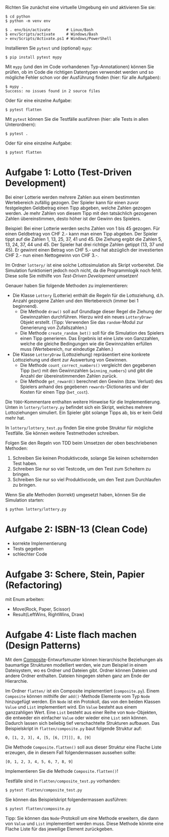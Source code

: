 Richten Sie zunächst eine virtuelle Umgebung ein und aktivieren Sie sie:

    $ cd python
    $ python -m venv env

    $ . env/bin/activate       # Linux/Bash
    $ env/Scripts/activate     # Windows/Bash
    > env/Scripts/Activate.ps1 # Windows/PowerShell

Installieren Sie `pytest` und (optional) `mypy`:

    $ pip install pytest mypy

Mit `mypy` (und den im Code vorhandenen Typ-Annotationen) können Sie prüfen, ob
im Code die richtigen Datentypen verwendet werden und so mögliche Fehler schon
vor der Ausführung finden (hier: für alle Aufgaben):

    $ mypy .
    Success: no issues found in 2 source files

Oder für eine einzelne Aufgabe:

    $ pytest flatten

Mit `pytest` können Sie die Testfälle ausführen (hier: alle Tests in allen
Unterordnern):

    $ pytest .

Oder für eine einzelne Aufgabe:

    $ pytest flatten

# Aufgabe 1: Lotto (Test-Driven Development)

Bei einer Lotterie werden mehrere Zahlen aus einem bestimmten Wertebereich
zufällig gezogen. Der Spieler kann für einen zuvor festgelegten Geldbetrag einen
Tipp abgeben, welche Zahlen gezogen werden. Je mehr Zahlen von diesem Tipp mit
den tatsächlich gezogenen Zahlen übereinstimmen, desto höher ist der Gewinn des
Spielers.

Beispiel: Bei einer Lotterie werden sechs Zahlen von 1 bis 45 gezogen. Für einen
Geldbetrag von CHF 2.- kann man einen Tipp abgeben. Der Spieler tippt auf die
Zahlen 1, 13, 25, 37, 41 und 45. Die Ziehung ergibt die Zahlen 5, 13, 24, 37, 44
und 45. Der Spieler hat drei richtige Zahlen getippt (13, 37 und 45). Er gewinnt
einen Betrag von CHF 5.- und hat abzüglich der investierten CHF 2.- nun einen
Nettogewinn von CHF 3.-.

Im Ordner `lottery/` ist eine solche Lottosimulation als Skript vorbereitet. Die Simulation funktioniert jedoch noch nicht, da die Programmlogik noch fehlt. Diese solle Sie mithilfe von _Test-Driven Development_ umsetzen!

Genauer haben Sie folgende Methoden zu implementieren:

- Die Klasse `Lottery` (Lotterie) enthält die Regeln für die Lottoziehung, d.h.
Anzahl gezogene Zahlen und den Wertebereich (immer bei 1 beginnend).
    - Die Methode `draw()` soll auf Grundlage dieser Regel die Ziehung der Gewinnzahlen durchführen. Hierzu wird ein neues `LotteryDraw`-Objekt erstellt. (Tipp: Verwenden Sie das `random`-Modul zur Generierung von Zufallszahlen.)
    - Die Methode `create_random_bet()` soll für die Simulation des Spielers einen Tipp generieren. Das Ergebnis ist eine Liste von Ganzzahlen, welche die gleiche Bedingungen wie die Gewinnzahlen erfüllen muss (Wertebereich, nur eindeutige Zahlen.)
- Die Klasse `LotteryDraw` (Lottoziehung) repräsentiert eine konkrete
Lottoziehung und dient zur Auswertung von Gewinnen.
    - Die Methode `count_correct_numbers()` vergleicht den gegebenen Tipp (`bet`) mit den Gewinnzahlen (`winning_numbers`) und gibt die Anzahl der übereinstimmenden Zahlen zurück.
    - Die Methode `get_reward()` berechnet den Gewinn (bzw. Verlust) des Spielers anhand des gegebenen `rewards`-Dictionaries und der Kosten für einen Tipp (`bet_cost`).

Die `TODO`-Kommentare enthalten weitere Hinweise für die Implementierung. Unten
in `lottery/lottery.py` befindet sich ein Skript, welches mehrere Lottoziehungen
simuliert. Ein Spieler gibt solange Tipps ab, bis er kein Geld mehr hat.

In `lottery/lottery_test.py` finden Sie eine grobe Struktur für mögliche Testfälle. Sie können weitere Testmethoden schreiben.

Folgen Sie den Regeln von TDD beim Umsetzen der oben beschriebenen Methoden:

1. Schreiben Sie keinen Produktivcode, solange Sie keinen scheiternden Test haben.
2. Schreiben Sie nur so viel Testcode, um den Test zum Scheitern zu bringen.
3. Schreiben Sie nur so viel Produktivcode, um den Test zum Durchlaufen zu bringen.

Wenn Sie alle Methoden (korrekt) umgesetzt haben, können Sie die Simulation starten:

    $ python lottery/lottery.py

# Aufgabe 2: ISBN-13 (Clean Code)

- korrekte Implementierung
- Tests gegeben
- schlechter Code

# Aufgabe 3: Schere, Stein, Papier (Refactoring)

mit Enum arbeiten:

- Move(Rock, Paper, Scissor)
- Result(LeftWins, RightWins, Draw)

# Aufgabe 4: Liste flach machen (Design Patterns)

Mit dem
[Composite](https://refactoring.guru/design-patterns/composite)-Entwurfsmuster
können hierarchische Beziehungen als baumartige Strukturen modelliert werden,
wie zum Beispiel in einem Dateisystem, wo es Ordner und Dateien gibt. Ordner
können Dateien und andere Ordner enthalten. Dateien hingegen stehen ganz am Ende
der Hierarchie.

Im Ordner `flatten/` ist ein Composite implementiert (`composite.py`). Einem
`Composite` können mithilfe der `add()`-Methode Elemente vom Typ `Node`
hinzugefügt werden. Ein `Node` ist ein Protokoll, das von den beiden Klassen
`Value` und `List` implementiert wird. Ein `Value` besteht aus einem
ganzzahligen Wert. Eine `List` besteht aus einer Reihe von `Node`-Objekten, die
entweder ein einfacher `Value` oder wieder eine `List` sein können. Dadurch
lassen sich beliebig tief verschachtelte Strukturen aufbauen. Das Beispielskript
in `flatten/composite.py` baut folgende  Struktur auf:

    0, [1, 2, 3], 4, [5, [6, [7]]], 8, [9]

Die Methode `Composite.flatten()` soll aus dieser Struktur eine Flache Liste erzeugen, die in diesem Fall folgendermassen aussehen sollte:

    [0, 1, 2, 3, 4, 5, 6, 7, 8, 9]

Implementieren Sie  die Methode `Composite.flatten()`!

Testfälle sind in `flatten/composite_test.py` vorhanden:

    $ pytest flatten/composite_test.py

Sie können das Beispielskript folgendermassen ausführen:

    $ pytest flatten/composite.py

Tipp: Sie können das `Node`-Protokoll um eine Methode erweitern, die dann von
`Value` und `List` implementiert werden muss. Diese Methode könnte eine Flache
Liste für das jeweilige Element zurückgeben.
